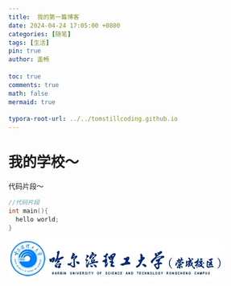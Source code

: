 ```yaml
---
title:  我的第一篇博客
date: 2024-04-24 17:05:00 +0800
categories: [随笔]
tags: [生活]
pin: true
author: 盖畅

toc: true
comments: true
math: false
mermaid: true

typora-root-url: ../../tomstillcoding.github.io
---
```


# 我的学校～ 


代码片段～
```c++
//代码片段
int main(){
  hello world;
}
```

![logo](/assets/blog_res/2024-04-24-hello-world.assets/logo.png)